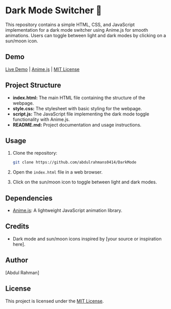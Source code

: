 # Dark Mode Switcher 🌙

This repository contains a simple HTML, CSS, and JavaScript implementation for a dark mode switcher using Anime.js for smooth animations. Users can toggle between light and dark modes by clicking on a sun/moon icon.

## Demo
[Live Demo](https://bright-dasik-2e6dba.netlify.app) | [Anime.js](https://animejs.com/) | [MIT License](LICENSE)

## Project Structure

- **index.html:** The main HTML file containing the structure of the webpage.
- **style.css:** The stylesheet with basic styling for the webpage.
- **script.js:** The JavaScript file implementing the dark mode toggle functionality with Anime.js.
- **README.md:** Project documentation and usage instructions.

## Usage

1. Clone the repository:

    ```bash
    git clone https://github.com/abdulrahmans0414/DarkMode
    ```

2. Open the `index.html` file in a web browser.

3. Click on the sun/moon icon to toggle between light and dark modes.

## Dependencies

- [Anime.js](https://animejs.com/): A lightweight JavaScript animation library.

## Credits

- Dark mode and sun/moon icons inspired by [your source or inspiration here].

## Author

[Abdul Rahman]

## License

This project is licensed under the [MIT License](LICENSE).
